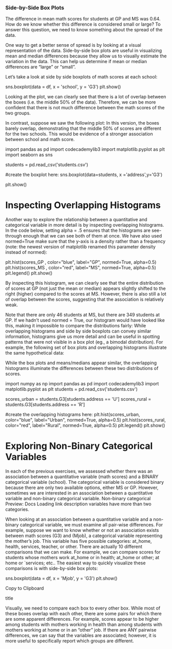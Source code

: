 ### Side-by-Side Box Plots
The difference in mean math scores for students at GP and MS was 0.64. How do we know whether this difference is considered small or large? To answer this question, we need to know something about the spread of the data.

One way to get a better sense of spread is by looking at a visual representation of the data. Side-by-side box plots are useful in visualizing mean and median differences because they allow us to visually estimate the variation in the data. This can help us determine if mean or median differences are “large” or “small”.

Let’s take a look at side by side boxplots of math scores at each school:

sns.boxplot(data = df, x = 'school', y = 'G3')
plt.show()


Looking at the plot, we can clearly see that there is a lot of overlap between the boxes (i.e. the middle 50% of the data). Therefore, we can be more confident that there is not much difference between the math scores of the two groups.

In contrast, suppose we saw the following plot:
In this version, the boxes barely overlap, demonstrating that the middle 50% of scores are different for the two schools. This would be evidence of a stronger association between school and math score.

import pandas as pd
import codecademylib3
import matplotlib.pyplot as plt 
import seaborn as sns

students = pd.read_csv('students.csv')

#create the boxplot here:
sns.boxplot(data=students, x ='address',y='G3')

plt.show()


Inspecting Overlapping Histograms
=================================
Another way to explore the relationship between a quantitative and categorical variable in more detail is by inspecting overlapping histograms. In the code below, setting alpha = .5 ensures that the histograms are see-through enough that we can see both of them at once. We have also used normed=True make sure that the y-axis is a density rather than a frequency (note: the newest version of matplotlib renamed this parameter density instead of normed):

plt.hist(scores_GP , color="blue", label="GP", normed=True, alpha=0.5)
plt.hist(scores_MS , color="red", label="MS", normed=True, alpha=0.5)
plt.legend()
plt.show()

By inspecting this histogram, we can clearly see that the entire distribution of scores at GP (not just the mean or median) appears slightly shifted to the right (higher) compared to the scores at MS. However, there is also still a lot of overlap between the scores, suggesting that the association is relatively weak.

Note that there are only 46 students at MS, but there are 349 students at GP. If we hadn’t used normed = True, our histogram would have looked like this, making it impossible to compare the distributions fairly:
While overlapping histograms and side by side boxplots can convey similar information, histograms give us more detail and can be useful in spotting patterns that were not visible in a box plot (eg., a bimodal distribution). For example, the following set of box plots and overlapping histograms illustrate the same hypothetical data:


While the box plots and means/medians appear similar, the overlapping histograms illuminate the differences between these two distributions of scores.


import numpy as np
import pandas as pd
import codecademylib3
import matplotlib.pyplot as plt 
students = pd.read_csv('students.csv')

scores_urban = students.G3[students.address == 'U']
scores_rural = students.G3[students.address == 'R']

#create the overlapping histograms here:
plt.hist(scores_urban, color="blue", label="Urban", normed=True, alpha=0.5)
plt.hist(scores_rural, color="red", label="Rural", normed=True, alpha=0.5)
plt.legend()
plt.show()

**Exploring Non-Binary Categorical Variables**
==============================================
In each of the previous exercises, we assessed whether there was an association between a quantitative variable (math scores) and a BINARY categorical variable (school). The categorical variable is considered binary because there are only two available options, either MS or GP. However, sometimes we are interested in an association between a quantitative variable and non-binary categorical variable. Non-binary categorical 
Preview: Docs Loading link description
variables
 have more than two categories.

When looking at an association between a quantitative variable and a non-binary categorical variable, we must examine all pair-wise differences. For example, suppose we want to know whether or not an association exists between math scores (G3) and (Mjob), a categorical variable representing the mother’s job. This variable has five possible categories: at_home, health, services, teacher, or other. There are actually 10 different comparisons that we can make. For example, we can compare scores for students whose mothers work at_home or in health; at_home or other; at home or `services; etc.. The easiest way to quickly visualize these comparisons is with side-by-side box plots:

sns.boxplot(data = df, x = 'Mjob', y = 'G3')
plt.show()

Copy to Clipboard

title

Visually, we need to compare each box to every other box. While most of these boxes overlap with each other, there are some pairs for which there are some apparent differences. For example, scores appear to be higher among students with mothers working in health than among students with mothers working at home or in an “other” job. If there are ANY pairwise differences, we can say that the variables are associated; however, it is more useful to specifically report which groups are different.
